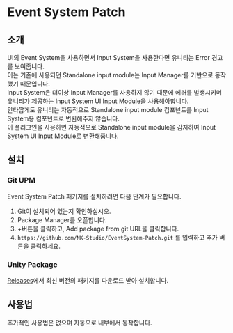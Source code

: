 # Event System Patch
## 소개
UI의 Event System을 사용하면서 Input System을 사용한다면 유니티는 Error 경고를 보여줍니다.  
이는 기존에 사용되던 Standalone input module는 Input Manager를 기반으로 동작했기 때문입니다.  
Input System은 더이상 Input Manager를 사용하지 않기 때문에 에러를 발생시키며 유니티가 제공하는 Input System UI Input Module을 사용해야합니다.  
안타깝게도 유니티는 자동적으로 Standalone input module 컴포넌트를 Input System용 컴포넌트로 변환해주지 않습니다.  
이 플러그인을 사용하면 자동적으로 Standalone input module을 감지하여 Input System UI Input Module로 변환해줍니다.

## 설치
### Git UPM
Event System Patch 패키지를 설치하려면 다음 단계가 필요합니다.
1. Git이 설치되어 있는지 확인하십시오.
2. Package Manager를 오픈합니다.
3. +버튼을 클릭하고, Add package from git URL을 클릭합니다.
4. `https://github.com/NK-Studio/EventSystem-Patch.git` 를 입력하고 추가 버튼을 클릭하세요.

### Unity Package
[Releases](https://github.com/NK-Studio/EventSystem-Patch/releases)에서 최신 버전의 패키지를 다운로드 받아 설치합니다.
## 사용법
추가적인 사용법은 없으며 자동으로 내부에서 동작합니다.
